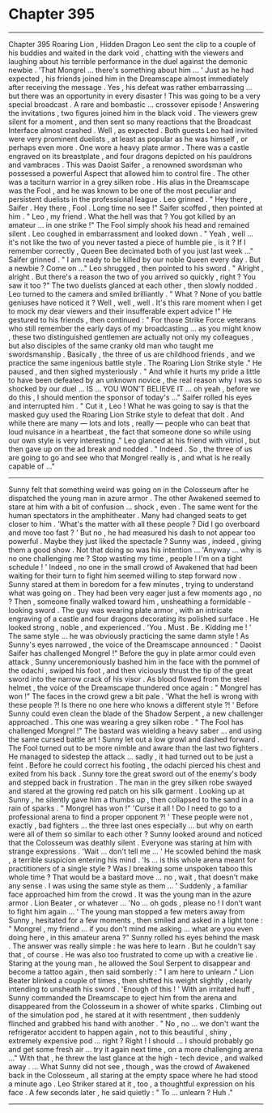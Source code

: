
# Chapter 395


---

Chapter 395 Roaring Lion , Hidden Dragon
Leo sent the clip to a couple of his buddies and waited in the dark void , chatting with the viewers and laughing about his terrible performance in the duel against the demonic newbie .
'That Mongrel ... there's something about him ... '
Just as he had expected , his friends joined him in the Dreamscape almost immediately after receiving the message .
Yes , his defeat was rather embarrassing … but there was an opportunity in every disaster !
This was going to be a very special broadcast .
A rare and bombastic … crossover episode !
Answering the invitations , two figures joined him in the black void . The viewers grew silent for a moment , and then sent so many reactions that the Broadcast Interface almost crashed .
Well , as expected . Both guests Leo had invited were very prominent duelists , at least as popular as he was himself , or perhaps even more .
One wore a heavy plate armor . There was a castle engraved on its breastplate , and four dragons depicted on his pauldrons and vambraces . This was Daoist Saifer , a renowned swordsman who possessed a powerful Aspect that allowed him to control fire .
The other was a taciturn warrior in a grey silken robe . His alias in the Dreamscape was the Fool , and he was known to be one of the most peculiar and persistent duelists in the professional league .
Leo grinned .
" Hey there , Saifer . Hey there , Fool . Long time no see !"
Saifer scoffed , then pointed at him .
" Leo , my friend . What the hell was that ? You got killed by an amateur … in one strike !"
The Fool simply shook his head and remained silent .
Leo coughed in embarrassment and looked down .
" Yeah , well … it's not like the two of you never tasted a piece of humble pie , is it ? If I remember correctly , Queen Bee decimated both of you just last week …"
Saifer grinned .
" I am ready to be killed by our noble Queen every day . But a newbie ? Come on ..."
Leo shrugged , then pointed to his sword .
" Alright , alright . But there's a reason the two of you arrived so quickly , right ? You saw it too ?"
The two duelists glanced at each other , then slowly nodded .
Leo turned to the camera and smiled brilliantly .
" What ? None of you battle geniuses have noticed it ? Well , well , well . It's this rare moment when I get to mock my dear viewers and their insufferable expert advice !"
He gestured to his friends , then continued :
" For those Strike Force veterans who still remember the early days of my broadcasting … as you might know , these two distinguished gentlemen are actually not only my colleagues , but also disciples of the same cranky old man who taught me swordsmanship . Basically , the three of us are childhood friends , and we practice the same ingenious battle style . The Roaring Lion Strike style ."
He paused , and then sighed mysteriously .
" And while it hurts my pride a little to have been defeated by an unknown novice , the real reason why I was so shocked by our duel … IS … YOU WON'T BELIEVE IT ... oh yeah , before we do this , I should mention the sponsor of today's …"
Saifer rolled his eyes and interrupted him .
" Cut it , Leo ! What he was going to say is that the masked guy used the Roaring Lion Strike style to defeat that dolt . And while there are many — lots and lots , really — people who can beat that loud nuisance in a heartbeat , the fact that someone done so while using our own style is very interesting ."
Leo glanced at his friend with vitriol , but then gave up on the ad break and nodded .
" Indeed . So , the three of us are going to go and see who that Mongrel really is , and what is he really capable of …"
***
Sunny felt that something weird was going on in the Colosseum after he dispatched the young man in azure armor . The other Awakened seemed to stare at him with a bit of confusion … shock , even .
The same went for the human spectators in the amphitheater . Many had changed seats to get closer to him .
'What's the matter with all these people ? Did I go overboard and move too fast ? '
But no , he had measured his dash to not appear too powerful . Maybe they just liked the spectacle ? Sunny was , indeed , giving them a good show . Not that doing so was his intention ...
'Anyway … why is no one challenging me ? Stop wasting my time , people ! I'm on a tight schedule ! '
Indeed , no one in the small crowd of Awakened that had been waiting for their turn to fight him seemed willing to step forward now . Sunny stared at them in boredom for a few minutes , trying to understand what was going on . They had been very eager just a few moments ago , no ?
Then , someone finally walked toward him , unsheathing a formidable - looking sword .
The guy was wearing plate armor , with an intricate engraving of a castle and four dragons decorating its polished surface . He looked strong , noble , and experienced .
'You . Must . Be . Kidding me ! '
The same style … he was obviously practicing the same damn style !
As Sunny's eyes narrowed , the voice of the Dreamscape announced :
" Daoist Saifer has challenged Mongrel !"
Before the guy in plate armor could even attack , Sunny unceremoniously bashed him in the face with the pommel of the odachi , swiped his foot , and then viciously thrust the tip of the great sword into the narrow crack of his visor .
As blood flowed from the steel helmet , the voice of the Dreamscape thundered once again :
" Mongrel has won !"
The faces in the crowd grew a bit pale .
'What the hell is wrong with these people ?! Is there no one here who knows a different style ?! '
Before Sunny could even clean the blade of the Shadow Serpent , a new challenger approached .
This one was wearing a grey silken robe .
" The Fool has challenged Mongrel !"
The bastard was wielding a heavy saber … and using the same cursed battle art !
Sunny let out a low growl and dashed forward .
The Fool turned out to be more nimble and aware than the last two fighters . He managed to sidestep the attack … sadly , it had turned out to be just a feint . Before he could correct his footing , the odachi pierced his chest and exited from his back .
Sunny tore the great sword out of the enemy's body and stepped back in frustration .
The man in the grey silken robe swayed and stared at the growing red patch on his silk garment . Looking up at Sunny , he silently gave him a thumbs up , then collapsed to the sand in a rain of sparks .
" Mongrel has won !"
'Curse it all ! Do I need to go to a professional arena to find a proper opponent ?! '
These people were not , exactly , bad fighters … the three last ones especially … but why on earth were all of them so similar to each other ?
Sunny looked around and noticed that the Colosseum was deathly silent . Everyone was staring at him with strange expressions .
'Wait … don't tell me … '
He scowled behind the mask , a terrible suspicion entering his mind .
'Is … is this whole arena meant for practitioners of a single style ? Was I breaking some unspoken taboo this whole time ? That would be a bastard move … no , wait , that doesn't make any sense . I was using the same style as them … '
Suddenly , a familiar face approached him from the crowd . It was the young man in the azure armor . Lion Beater , or whatever …
'No … oh gods , please no ! I don't want to fight him again … '
The young man stopped a few meters away from Sunny , hesitated for a few moments , then smiled and asked in a light tone :
" Mongrel , my friend ... if you don't mind me asking … what are you even doing here , in this amateur arena ?"
Sunny rolled his eyes behind the mask . The answer was really simple : he was here to learn .
But he couldn't say that , of course . He was also too frustrated to come up with a creative lie .
Staring at the young man , he allowed the Soul Serpent to disappear and become a tattoo again , then said somberly :
" I am here to unlearn ."
Lion Beater blinked a couple of times , then shifted his weight slightly , clearly intending to unsheath his sword .
'Enough of this ! '
With an irritated huff , Sunny commanded the Dreamscape to eject him from the arena and disappeared from the Colosseum in a shower of white sparks .
Climbing out of the simulation pod , he stared at it with resentment , then suddenly flinched and grabbed his hand with another .
" No , no … we don't want the refrigerator accident to happen again , not to this beautiful , shiny , extremely expensive pod … right ? Right ! I should … I should probably go and get some fresh air … try it again next time , on a more challenging arena …"
With that , he threw the last glance at the high - tech device , and walked away .
… What Sunny did not see , though , was the crowd of Awakened back in the Colosseum , all staring at the empty space where he had stood a minute ago .
Leo Striker stared at it , too , a thoughtful expression on his face .
A few seconds later , he said quietly :
" To … unlearn ? Huh ."

---

